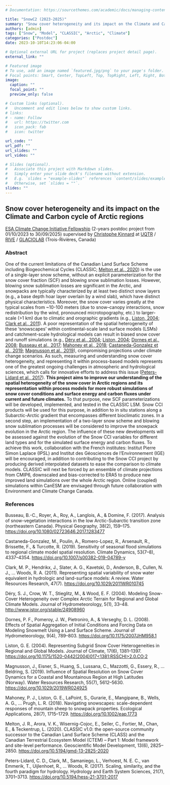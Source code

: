 ```yaml
---
# Documentation: https://sourcethemes.com/academic/docs/managing-content/

title: "SnowC2 (2023-2025)"
summary: "Snow cover heterogeneity and its impact on the Climate and Carbon cycle of Arctic regions"
authors: [admin]
tags: ["Snow", "Model", "CLASSIC", "Arctic", "Climate"]
categories: ["Postdoc"]
date: 2023-10-10T14:23:06-04:00

# Optional external URL for project (replaces project detail page).
external_link: ""

# Featured image
# To use, add an image named `featured.jpg/png` to your page's folder.
# Focal points: Smart, Center, TopLeft, Top, TopRight, Left, Right, BottomLeft, Bottom, BottomRight.
image:
  caption: ""
  focal_point: ""
  preview_only: false

# Custom links (optional).
#   Uncomment and edit lines below to show custom links.
# links:
# - name: Follow
#   url: https://twitter.com
#   icon_pack: fab
#   icon: twitter

url_code: ""
url_pdf: ""
url_slides: ""
url_video: ""

# Slides (optional).
#   Associate this project with Markdown slides.
#   Simply enter your slide deck's filename without extension.
#   E.g. `slides = "example-slides"` references `content/slides/example-slides.md`.
#   Otherwise, set `slides = ""`.
slides: ""
---
```


## Snow cover heterogeneity and its impact on the Climate and Carbon cycle of Arctic regions

[ESA Climate Change Initiative Fellowship](https://climate.esa.int/en/esa-climate/esa-cci/fellowships/) (2-years postdoc project from 01/10/2023 to 30/09/2025) supervised by [Christophe Kinnard](https://oraprdnt.uqtr.uquebec.ca/pls/public/gscw045a.afficher_detail_form_reponse?owa_no_site=5528&owa_bottin=&owa_no_fiche=3&owa_no_form_reponse=221924&owa_apercu=N&owa_imprimable=N&owa_brouillon=N&owa_fenetre_surgissante=N&owa_lettre=%25&owa_no_page=1) at [UQTR](https://www.uqtr.ca/index.shtml) / [RIVE](https://oraprdnt.uqtr.uquebec.ca/pls/public/gscw031?owa_no_site=2137) / [GLACIOLAB](https://oraprdnt.uqtr.uquebec.ca/pls/public/gscw031?owa_no_site=5528) (Trois-Rivières, Canada)

### Abstract

One of the current limitations of the Canadian Land Surface Scheme including Biogeochemical Cycles (CLASSIC; [Melton et al., 2020](https://doi.org/10.5194/gmd-13-2825-2020)) is the use of a single-layer snow scheme, without an explicit parameterization for the snow cover fraction (SCF) and blowing snow sublimation losses. However, blowing snow sublimation losses are significant in the Arctic, and snowpacks are typically characterized by at least two distinct snow layers (e.g., a base depth hoar layer overlain by a wind slab), which have distinct physical characteristics. Moreover, the snow cover varies greatly at the typical scales from ~10-100 meters (due to snow–canopy interactions, snow redistribution by the wind, pronounced microtopography, etc.) to larger-scale (>1 km) due to climatic and orographic gradients (e.g., [Liston, 2004](https://doi.org/10.1175/1520-0442(2004)017<1381:RSSCHI>2.0.CO;2); [Clark et al., 2011](https://doi.org/10.1029/2011WR010745)). A poor representation of the spatial heterogeneity of these ‘snowscapes’ within continental-scale land surface models (LSMs) and catchment-scale hydrological models can result in biased snow cover and runoff simulations (e.g., [Déry et al., 2004](http://www.jstor.org/stable/24908960); [Liston, 2004](https://doi.org/10.1175/1520-0442(2004)017<1381:RSSCHI>2.0.CO;2); [Dornes et al., 2008](https://doi.org/10.1175/2007JHM958.1); [Busseau et al., 2017](https://doi.org/10.1080/02723646.2017.1283477); [Mahoney et al., 2018](https://doi.org/10.1002/eap.1773); [Castaneda-Gonzalez et al., 2019](https://doi.org/10.1007/s00382-019-04789-y); [Magnusson et al., 2019](https://doi.org/10.1029/2019WR024925)), compromising projections under climate change scenarios. As such, measuring and understanding snow cover heterogeneity, and representing it within process-based models represents one of the greatest ongoing challenges in atmospheric and hydrological sciences, which calls for innovative efforts to address this issue ([Peters-Lidard et al., 2017](https://doi.org/10.5194/hess-21-3701-2017)). **This project aims to improve our understanding of the spatial heterogeneity of the snow cover in Arctic regions and its representation within process models for more robust simulations of snow cover conditions and surface energy and carbon fluxes under current and future climates.** To that purpose, new SCF parameterizations will be developed, implemented, and tested in the CLASSIC LSM. Snow CCI products will be used for this purpose, in addition to in situ stations along a Subarctic-Arctic gradient that encompasses different bioclimatic zones. In a second step, an implementation of a two-layer snow scheme and blowing snow sublimation processes will be considered to improve the snowpack evolution in the Arctic region. The influence of these new developments will be assessed against the evolution of the Snow CCI variables for different land types and for the simulated surface energy and carbon fluxes. To achieve this work, collaboration with the French institutes: Institut Pierre Simon Laplace (IPSL) and Institut des Géosciences de l’Environnement (IGE) will be encouraged, in addition to contributing to the Snow CCI project by producing derived interpolated datasets to ease the comparison to climate models. CLASSIC will next be forced by an ensemble of climate projections from CMIP6, downscaled and bias-corrected to ERA5 to produce new improved land simulations over the whole Arctic region. Online (coupled) simulations within CanESM are envisaged through future collaboration with Environment and Climate Change Canada.

### References

Busseau, B.-C., Royer, A., Roy, A., Langlois, A., & Domine, F. (2017). Analysis of snow-vegetation interactions in the low Arctic-Subarctic transition zone (northeastern Canada). Physical Geography, 38(2), 159–175. https://doi.org/10.1080/02723646.2017.1283477

Castaneda-Gonzalez, M., Poulin, A., Romero-Lopez, R., Arsenault, R., Brissette, F., & Turcotte, R. (2019). Sensitivity of seasonal flood simulations to regional climate model spatial resolution. Climate Dynamics, 53(7–8), 4337–4354. https://doi.org/10.1007/s00382-019-04789-y

Clark, M. P., Hendrikx, J., Slater, A. G., Kavetski, D., Anderson, B., Cullen, N. J., ... Woods, R. A. (2011). Representing spatial variability of snow water equivalent in hydrologic and land-surface models: A review. Water Resources Research, 47(7). https://doi.org/10.1029/2011WR010745

Déry, S. J., Crow, W. T., Stieglitz, M., & Wood, E. F. (2004). Modeling Snow-Cover Heterogeneity over Complex Arctic Terrain for Regional and Global Climate Models. Journal of Hydrometeorology, 5(1), 33–48. http://www.jstor.org/stable/24908960

Dornes, P. F., Pomeroy, J. W., Pietroniro, A., & Verseghy, D. L. (2008). Effects of Spatial Aggregation of Initial Conditions and Forcing Data on Modeling Snowmelt Using a Land Surface Scheme. Journal of Hydrometeorology, 9(4), 789–803. https://doi.org/10.1175/2007JHM958.1

Liston, G. E. (2004). Representing Subgrid Snow Cover Heterogeneities in Regional and Global Models. Journal of Climate, 17(6), 1381–1397. [https://doi.org/10.1175/1520-0442(2004)017<1381:RSSCHI>2.0.CO;2](https://doi.org/10.1175/1520-0442(2004)017<1381:RSSCHI>2.0.CO;2)

Magnusson, J., Eisner, S., Huang, S., Lussana, C., Mazzotti, G., Essery, R., ... Beldring, S. (2019). Influence of Spatial Resolution on Snow Cover Dynamics for a Coastal and Mountainous Region at High Latitudes (Norway). Water Resources Research, 55(7), 5612–5630. https://doi.org/10.1029/2019WR024925

Mahoney, P. J., Liston, G. E., LaPoint, S., Gurarie, E., Mangipane, B., Wells, A. G., ... Prugh, L. R. (2018). Navigating snowscapes: scale-dependent responses of mountain sheep to snowpack properties. Ecological Applications, 28(7), 1715–1729. https://doi.org/10.1002/eap.1773

Melton, J. R., Arora, V. K., Wisernig-Cojoc, E., Seiler, C., Fortier, M., Chan, E., & Teckentrup, L. (2020). CLASSIC v1.0: the open-source community successor to the Canadian Land Surface Scheme (CLASS) and the Canadian Terrestrial Ecosystem Model (CTEM) – Part 1: Model framework and site-level performance. Geoscientific Model Development, 13(6), 2825–2850. https://doi.org/10.5194/gmd-13-2825-2020

Peters-Lidard, C. D., Clark, M., Samaniego, L., Verhoest, N. E. C., van Emmerik, T., Uijlenhoet, R., ... Woods, R. (2017). Scaling, similarity, and the fourth paradigm for hydrology. Hydrology and Earth System Sciences, 21(7), 3701–3713. https://doi.org/10.5194/hess-21-3701-2017